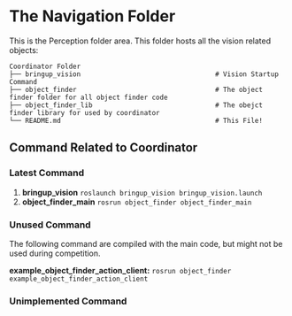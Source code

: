 # The Navigation Folder

This is the Perception folder area. This folder hosts all the vision related objects:

    Coordinator Folder
    ├── bringup_vision                                  # Vision Startup Command
    ├── object_finder                                   # The object finder folder for all object finder code
    ├── object_finder_lib                               # The obejct finder library for used by coordinator
    └── README.md                                       # This File!

## Command Related to Coordinator

### Latest Command

1. **bringup_vision** `roslaunch bringup_vision bringup_vision.launch`
2. **object_finder_main** `rosrun object_finder object_finder_main`

### Unused Command

The following command are compiled with the main code, but might not be used during competition.

**example_object_finder_action_client:** `rosrun object_finder example_object_finder_action_client`

### Unimplemented Command